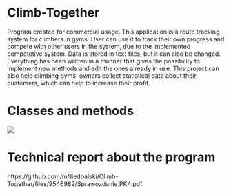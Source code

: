 # Climb-Together
Program created for commercial usage. This application is a route tracking system for climbers in gyms. User can use it to track their own progress and compete with other users in the system, due to the implemented competetive system. Data is stored in text files, but it can also be changed. Everything has been written in a manner that gives the possibility to implement new methods and edit the ones already in use. This project can also help climbing gyms' owners collect statistical data about their customers, which can help to increase their profit.

<h1> Classes and methods </h1>
<p> <img src="https://user-images.githubusercontent.com/72338271/189628955-494ce622-9012-4983-a337-2822777dc6db.jpg"> </p>

<h1> Technical report about the program </h1>
https://github.com/mNiedbalski/Climb-Together/files/9546982/Sprawozdanie.PK4.pdf
